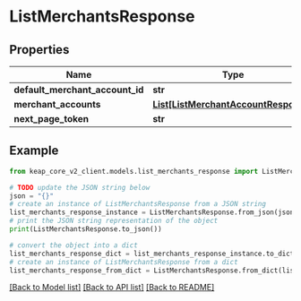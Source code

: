 # ListMerchantsResponse


## Properties

Name | Type | Description | Notes
------------ | ------------- | ------------- | -------------
**default_merchant_account_id** | **str** |  | [optional] 
**merchant_accounts** | [**List[ListMerchantAccountResponse]**](ListMerchantAccountResponse.md) |  | [optional] 
**next_page_token** | **str** |  | [optional] 

## Example

```python
from keap_core_v2_client.models.list_merchants_response import ListMerchantsResponse

# TODO update the JSON string below
json = "{}"
# create an instance of ListMerchantsResponse from a JSON string
list_merchants_response_instance = ListMerchantsResponse.from_json(json)
# print the JSON string representation of the object
print(ListMerchantsResponse.to_json())

# convert the object into a dict
list_merchants_response_dict = list_merchants_response_instance.to_dict()
# create an instance of ListMerchantsResponse from a dict
list_merchants_response_from_dict = ListMerchantsResponse.from_dict(list_merchants_response_dict)
```
[[Back to Model list]](../README.md#documentation-for-models) [[Back to API list]](../README.md#documentation-for-api-endpoints) [[Back to README]](../README.md)


